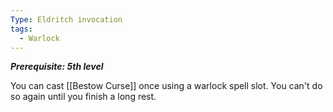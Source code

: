 ```yaml
---
Type: Eldritch invocation
tags:
  - Warlock
---
```

**_Prerequisite: 5th level_**

You can cast [[Bestow Curse]] once using a warlock spell slot. You can't do so again until you finish a long rest.